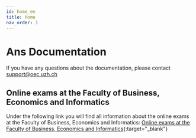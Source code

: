 ```yaml
---
id: home_en
title: Home
nav_order: 1
---
```

# Ans Documentation

If you have any questions about the documentation, please contact [support@oec.uzh.ch](mailto:support@oec.uzh.ch)

## Online exams at the Faculty of Business, Economics and Informatics 
Under the following link you will find all information about the online exams at the Faculty of Business, Economics and Informatics:
[Online exams at the Faculty of Business, Economics and Informatics](https://www.oec.uzh.ch/en/studies/general/exams/online-exams.html){:target="_blank"}